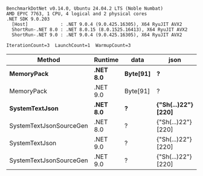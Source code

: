 ```

BenchmarkDotNet v0.14.0, Ubuntu 24.04.2 LTS (Noble Numbat)
AMD EPYC 7763, 1 CPU, 4 logical and 2 physical cores
.NET SDK 9.0.203
  [Host]            : .NET 9.0.4 (9.0.425.16305), X64 RyuJIT AVX2
  ShortRun-.NET 8.0 : .NET 8.0.15 (8.0.1525.16413), X64 RyuJIT AVX2
  ShortRun-.NET 9.0 : .NET 9.0.4 (9.0.425.16305), X64 RyuJIT AVX2

IterationCount=3  LaunchCount=1  WarmupCount=3  

```
| Method                  | Runtime  | data     | json                | Mean        | Error      | StdDev    | Min         | Max         | Gen0   | Allocated |
|------------------------ |--------- |--------- |-------------------- |------------:|-----------:|----------:|------------:|------------:|-------:|----------:|
| **MemoryPack**              | **.NET 8.0** | **Byte[91]** | **?**                   |    **72.40 ns** |  **10.004 ns** |  **0.548 ns** |    **71.87 ns** |    **72.97 ns** | **0.0100** |     **168 B** |
| MemoryPack              | .NET 9.0 | Byte[91] | ?                   |    64.89 ns |   2.761 ns |  0.151 ns |    64.72 ns |    65.02 ns | 0.0100 |     168 B |
| **SystemTextJson**          | **.NET 8.0** | **?**        | **{&quot;Sh(...)22&quot;} [220]** | **1,218.12 ns** |  **52.052 ns** |  **2.853 ns** | **1,215.73 ns** | **1,221.28 ns** | **0.0095** |     **168 B** |
| SystemTextJsonSourceGen | .NET 8.0 | ?        | {&quot;Sh(...)22&quot;} [220] | 1,163.83 ns |  65.775 ns |  3.605 ns | 1,159.67 ns | 1,166.01 ns | 0.0095 |     168 B |
| SystemTextJson          | .NET 9.0 | ?        | {&quot;Sh(...)22&quot;} [220] | 1,134.40 ns | 396.285 ns | 21.722 ns | 1,120.57 ns | 1,159.44 ns | 0.0095 |     168 B |
| SystemTextJsonSourceGen | .NET 9.0 | ?        | {&quot;Sh(...)22&quot;} [220] | 1,107.46 ns |   9.235 ns |  0.506 ns | 1,107.01 ns | 1,108.01 ns | 0.0095 |     168 B |
